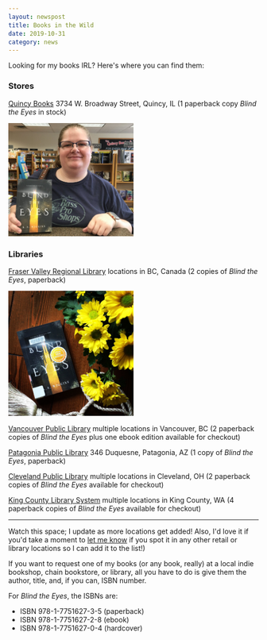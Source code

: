 ```yaml
---
layout: newspost
title: Books in the Wild
date: 2019-10-31
category: news
---
```


Looking for my books IRL? Here's where you can find them:

### Stores

[Quincy Books](https://www.bookandtoy.net/)
3734 W. Broadway Street, Quincy, IL (1 paperback copy *Blind the Eyes* in stock)

<a href="https://twitter.com/BooksQuincy/status/1125821069833789442" target="_blank"><img src="/QuincyBooks.jpg" style="width:50%;"></a>

### Libraries

[Fraser Valley Regional Library](https://fvrl.bibliocommons.com/item/show/1776036021)
locations in BC, Canada (2 copies of *Blind the Eyes*, paperback)

<a href="https://fvrl.bibliocommons.com/item/show/1776036021" target="_blank"><img src="/FVRLBookstagram.JPG" style="width:50%;"></a>

[Vancouver Public Library](https://vpl.bibliocommons.com/item/show/6786290038)
multiple locations in Vancouver, BC (2 paperback copies of *Blind the Eyes* plus one ebook edition available for checkout)

[Patagonia Public Library](https://patagonia.biblionix.com/catalog/?st=88EB7C0E3777AAB5E0D8A8C1DA2B9822)
346 Duquesne, Patagonia, AZ (1 copy of *Blind the Eyes*, paperback)

[Cleveland Public Library](https://search.clevnet.org/client/en_US/cpl-main/search/detailnonmodal/ent:$002f$002fSD_ILS$002f0$002fSD_ILS:7605508/one)
multiple locations in Cleveland, OH (2 paperback copies of *Blind the Eyes* available for checkout)

[King County Library System](https://kcls.bibliocommons.com/item/show/1894457082#)
multiple locations in King County, WA (4 paperback copies of *Blind the Eyes* available for checkout)

---

Watch this space; I update as more locations get added! Also, I'd love it if you'd take a moment to [let me know](mailto:kaiewrites@gmail.com) if you spot it in any other retail or library locations so I can add it to the list!)

If you want to request one of my books (or any book, really) at a local indie bookshop, chain bookstore, or library, all you have to do is give them the author, title, and, if you can, ISBN number.

For *Blind the Eyes*, the ISBNs are:

- ISBN 978-1-7751627-3-5 (paperback)
- ISBN 978-1-7751627-2-8 (ebook)
- ISBN 978-1-7751627-0-4 (hardcover)
